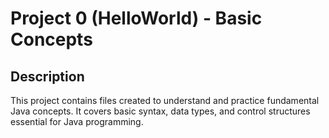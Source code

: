 # Project 0 (HelloWorld) - Basic Concepts

## Description
This project contains files created to understand and practice fundamental Java concepts. It covers basic syntax, data types, and control structures essential for Java programming.
